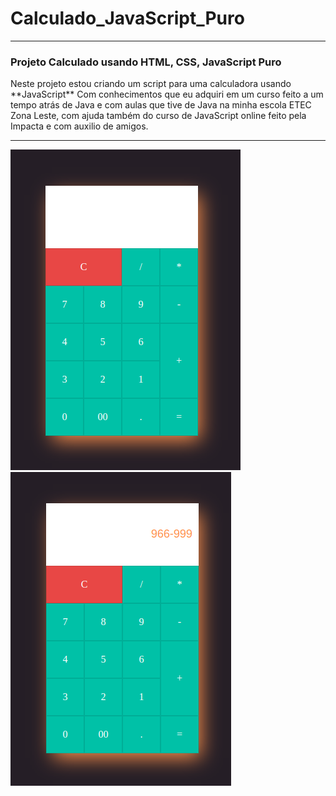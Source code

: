 # Calculado_JavaScript_Puro


------------


### Projeto Calculado usando HTML, CSS, JavaScript Puro
<p>
Neste projeto estou criando um script para uma calculadora usando **JavaScript** Com conhecimentos que eu adquiri em um curso feito a um tempo atrás de Java e     com aulas que tive de Java na minha escola ETEC Zona Leste, com ajuda também do curso de JavaScript online feito pela Impacta e com auxilio de amigos.
</p>

------------

![calculadora](Calc.png "calculadora")
![calculadora](Calc_captura.png "calculadora")

